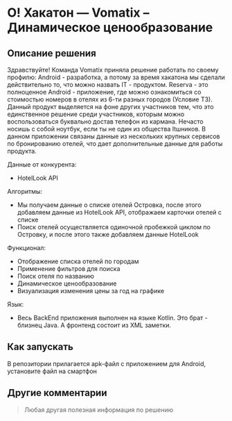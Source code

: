 # О! Хакатон — Vomatix – Динамическое ценообразование

## Описание решения

Здравствуйте! Команда Vomatix приняла решение работать по своему профилю: Android - разработка, а потому за время хакатона мы сделали действительно то, что можно назвать IT - продуктом.
Reserva - это полноценное Android - приложение, где можно ознакомиться со стоимостью номеров в отелях из 6-ти разных городов (Условие ТЗ). 
Данный продукт выделяется на фоне других участников тем, что это единственное решение среди участников, которым можно воспользоваться буквально достав телефон из кармана. Нечасто носишь с собой ноутбук, если ты не один из общества Itшников. 
В данном приложении связаны данные из нескольких крупных сервисов по бронированию отелей, что дает дополнительные данные для работы продукта.

Данные от конкурента:
- HotelLook API

Алгоритмы:
- Мы получаем данные о списке отелей Островка, после этого добавляем данные из HotelLook API, отображаем карточки отелей с списке
- Поиск отелей осуществляется одиночной пробежкой циклом по Островку, и после этого также добавляем данные HotelLook

Функционал:
- Отображение списка отелей по городам
- Применение фильтров для поиска 
- Поиск отеля по названию
- Динамическое ценообразование
- Визуализация изменения цены за год на графике 

Язык:
- Весь BackEnd приложения выполнен на языке Kotlin. Это брат - близнец Java. А фронтенд состоит из XML заметки.


## Как запускать

В репозитории прилагается apk-файл с приложением для Android, установите файл на смартфон

## Другие комментарии

> Любая другая полезная информация по решению
